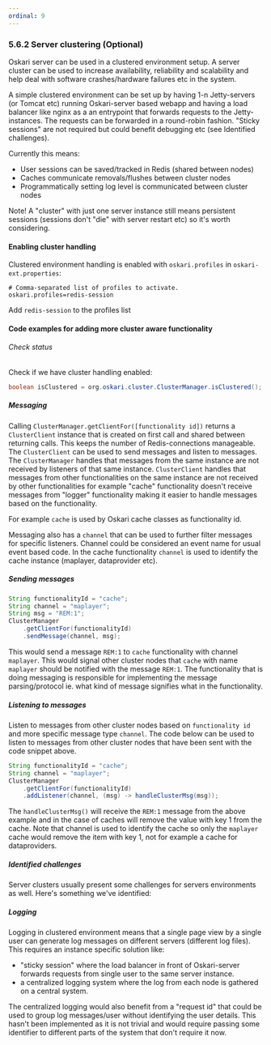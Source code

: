 ```yaml
---
ordinal: 9
---
```


### 5.6.2 Server clustering (Optional)

Oskari server can be used in a clustered environment setup.
A server cluster can be used to increase availability, reliability and scalability and help
deal with software crashes/hardware failures etc in the system.

A simple clustered environment can be set up by having 1-n Jetty-servers (or Tomcat etc) running Oskari-server based webapp and having a load balancer
like nginx as a an entrypoint that forwards requests to the Jetty-instances. The requests can be forwarded in a round-robin fashion. "Sticky sessions"
 are not required but could benefit debugging etc (see Identified challenges).

Currently this means:
- User sessions can be saved/tracked in Redis (shared between nodes)
- Caches communicate removals/flushes between cluster nodes
- Programmatically setting log level is communicated between cluster nodes

Note! A "cluster" with just one server instance still means persistent sessions (sessions don't "die" with server restart etc) so it's worth considering.

#### Enabling cluster handling

Clustered environment handling is enabled with `oskari.profiles` in `oskari-ext.properties`:

```
# Comma-separated list of profiles to activate.
oskari.profiles=redis-session
```
Add `redis-session` to the profiles list

#### Code examples for adding more cluster aware functionality

###### Check status

Check if we have cluster handling enabled:

```java
boolean isClustered = org.oskari.cluster.ClusterManager.isClustered();
```

##### Messaging

Calling `ClusterManager.getClientFor([functionality id])` returns a `ClusterClient` instance that is created on first call and shared between returning calls. This keeps the number of Redis-connections manageable. The `ClusterClient` can be used to send messages and listen to messages. The `ClusterManager` handles that messages from the same instance are not received by listeners of that same instance. `ClusterClient` handles that messages from other functionalities on the same instance are not received by other functionalities for example "cache" functionality doesn't receive messages from "logger" functionality making it easier to handle messages based on the functionality.

For example `cache` is used by Oskari cache classes as functionality id.

Messaging also has a `channel` that can be used to further filter messages for specific listeners. Channel could be considered an event name for usual event based code. In the cache functionality `channel` is used to identify the cache instance (maplayer, dataprovider etc).

##### Sending messages

```java
String functionalityId = "cache";
String channel = "maplayer";
String msg = "REM:1";
ClusterManager
    .getClientFor(functionalityId)
    .sendMessage(channel, msg);
```
This would send a message `REM:1` to `cache` functionality with channel `maplayer`. This would signal other cluster nodes that `cache` with name `maplayer` should be notified with the message `REM:1`. The functionality that is doing messaging is responsible for implementing the message parsing/protocol ie. what kind of message signifies what in the functionality.

##### Listening to messages

Listen to messages from other cluster nodes based on `functionality id` and more specific message type `channel`. The code below can be used to listen to messages from other cluster nodes that have been sent with the code snippet above.

```java
String functionalityId = "cache";
String channel = "maplayer";
ClusterManager
    .getClientFor(functionalityId)
    .addListener(channel, (msg) -> handleClusterMsg(msg));
```
The `handleClusterMsg()` will receive the `REM:1` message from the above example and in the case of caches will remove the value with key 1 from the cache. Note that channel is used to identify the cache so only the `maplayer` cache would remove the item with key 1, not for example a cache for dataproviders.

##### Identified challenges

Server clusters usually present some challenges for servers environments as well. Here's something we've identified:

##### Logging

Logging in clustered environment means that a single page view by a single user can generate log messages on different servers (different log files).
This requires an instance specific solution like:
- "sticky session" where the load balancer in front of Oskari-server forwards requests from single user to the same server instance.
- a centralized logging system where the log from each node is gathered on a central system.

The centralized logging would also benefit from a "request id" that could be used to group log messages/user without identifying the user details. This hasn't been implemented as it is not trivial and would require passing some identifier to different parts of the system that don't require it now.
